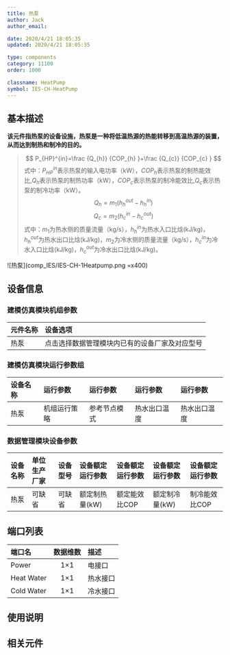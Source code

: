 ```yaml
---
title: 热泵
author: Jack
author_email:

date: 2020/4/21 18:05:35
updated: 2020/4/21 18:05:35

type: components
category: 11100
order: 1000

classname: HeatPump
symbol: IES-CH-HeatPump
---
```

## 基本描述

**该元件指热泵的设备设施，热泵是一种将低温热源的热能转移到高温热源的装置，从而达到制热和制冷的目的。**

> $$ P_{HP}^{in}=\frac {Q_{h}} {COP_{h} }+\frac {Q_{c}} {COP_{c} } $$
> 式中：$P_{HP}^{in}$表示热泵的输入电功率（kW），$COP_{h}$表示热泵的制热能效比,$Q_{h}$表示热泵的制热功率（kW），$COP_{c}$表示热泵的制冷能效比,$Q_{c}$表示热泵的制冷功率（kW）。
> $$Q_{h} = m_1(h_{h}^{out}-h_{h}^{in})$$
> $$Q_{c} = m_2(h_{c}^{in}-h_{c}^{out})$$
> 式中：$m_1$为热水侧的质量流量（kg/s），$h_{h}^{in}$为热水入口比焓(kJ/kg)，$h_{h}^{out}$为热水出口比焓(kJ/kg)，$m_2$为冷水侧的质量流量（kg/s），$h_{c}^{in}$为冷水入口比焓(kJ/kg)，$h_{c}^{out}$为冷水出口比焓(kJ/kg)。

![热泵](comp_IES/IES-CH-1Heatpump.png =x400)

## 设备信息

### 建模仿真模块机组参数
| 元件名称 | 设备选项 |
| :--- | :--- |
| 热泵 |  点击选择数据管理模块内已有的设备厂家及对应型号 |

### 建模仿真模块运行参数组
| 设备名称 |  运行参数  |  运行参数  |  运行参数  |  运行参数  |
| :--- | :--- | :--- | :--- | :--- |
| 热泵 |  机组运行策略 |  参考节点模式  |  热水出口温度  |  热水出口温度  |

### 数据管理模块设备参数
| 设备名称 | 单位生产厂家 | 设备型号 | 设备额定运行参数 | 设备额定运行参数 | 设备额定运行参数 | 设备额定运行参数 |
| :--- | :--- | :--- | :--- | :--- | :--- | :--- |
| 热泵 |  可缺省 | 可缺省 | 额定制热量(kW) | 额定能效比COP | 额定制冷量(kW) | 制冷能效比COP  |


## 端口列表
| 端口名 | 数据维数 | 描述 |
| :--- | :--:  | :--- |
|  Power  | 1×1  | 电接口  |
|  Heat Water | 1×1  | 热水接口  |
|  Cold Water | 1×1  | 冷水接口  |


## 使用说明



## 相关元件